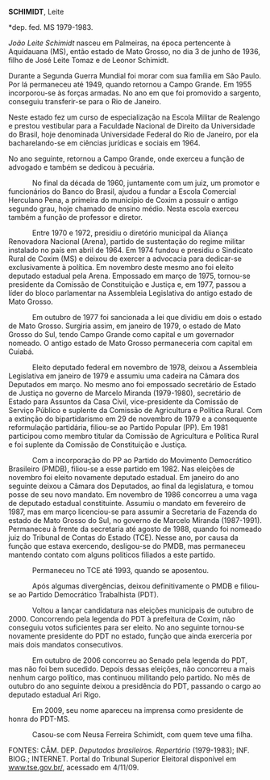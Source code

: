 **SCHIMIDT**, Leite

\*dep. fed. MS 1979-1983.

*João Leite Schimidt* nasceu em Palmeiras, na época pertencente à
Aquidauana (MS), então estado de Mato Grosso, no dia 3 de junho de 1936,
filho de José Leite Tomaz e de Leonor Schimidt.

Durante a Segunda Guerra Mundial foi morar com sua família em São Paulo.
Por lá permaneceu até 1949, quando retornou a Campo Grande. Em 1955
incorporou-se às forças armadas. No ano em que foi promovido a sargento,
conseguiu transferir-se para o Rio de Janeiro.

Neste estado fez um curso de especialização na Escola Militar de
Realengo e prestou vestibular para a Faculdade Nacional de Direito da
Universidade do Brasil, hoje denominada Universidade Federal do Rio de
Janeiro, por ela bacharelando-se em ciências jurídicas e sociais em
1964.  

No ano seguinte, retornou a Campo Grande, onde exerceu a função de
advogado e também se dedicou à pecuária.

            No final da década de 1960, juntamente com um juiz, um
promotor e funcionários do Banco do Brasil, ajudou a fundar a Escola
Comercial Herculano Pena, a primeira do município de Coxim a possuir o
antigo segundo grau, hoje chamado de ensino médio. Nesta escola exerceu
também a função de professor e diretor.

            Entre 1970 e 1972, presidiu o diretório municipal da Aliança
Renovadora Nacional (Arena), partido de sustentação do regime militar
instalado no país em abril de 1964. Em 1974 fundou e presidiu o
Sindicato Rural de Coxim (MS) e deixou de exercer a advocacia para
dedicar-se exclusivamente à política. Em novembro deste mesmo ano foi
eleito deputado estadual pela Arena. Empossado em março de 1975,
tornou-se presidente da Comissão de Constituição e Justiça e, em 1977,
passou a líder do bloco parlamentar na Assembleia Legislativa do antigo
estado de Mato Grosso.

            Em outubro de 1977 foi sancionada a lei que dividiu em dois
o estado de Mato Grosso. Surgiria assim, em janeiro de 1979, o estado de
Mato Grosso do Sul, tendo Campo Grande como capital e um governador
nomeado. O antigo estado de Mato Grosso permaneceria com capital em
Cuiabá.

            Eleito deputado federal em novembro de 1978, deixou a
Assembleia Legislativa em janeiro de 1979 e assumiu uma cadeira na
Câmara dos Deputados em março. No mesmo ano foi empossado secretário de
Estado de Justiça no governo de Marcelo Miranda (1979-1980), secretário
de Estado para Assuntos da Casa Civil, vice-presidente da Comissão de
Serviço Público e suplente da Comissão de Agricultura e Política Rural.
Com a extinção do bipartidarismo em 29 de novembro de 1979 e a
consequente reformulação partidária, filiou-se ao Partido Popular (PP).
Em 1981 participou como membro titular da Comissão de Agricultura e
Política Rural e foi suplente da Comissão de Constituição e Justiça.

            Com a incorporação do PP ao Partido do Movimento Democrático
Brasileiro (PMDB), filiou-se a esse partido em 1982. Nas eleições de
novembro foi eleito novamente deputado estadual. Em janeiro do ano
seguinte deixou a Câmara dos Deputados, ao final da legislatura, e tomou
posse de seu novo mandato. Em novembro de 1986 concorreu a uma vaga de
deputado estadual constituinte. Assumiu o mandato em fevereiro de 1987,
mas em março licenciou-se para assumir a Secretaria de Fazenda do estado
de Mato Grosso do Sul, no governo de Marcelo Miranda (1987-1991).
Permaneceu à frente da secretaria até agosto de 1988, quando foi nomeado
juiz do Tribunal de Contas do Estado (TCE). Nesse ano, por causa da
função que estava exercendo, desligou-se do PMDB, mas permaneceu
mantendo contato com alguns políticos filiados a este partido.

            Permaneceu no TCE até 1993, quando se aposentou.

            Após algumas divergências, deixou definitivamente o PMDB e
filiou-se ao Partido Democrático Trabalhista (PDT).

            Voltou a lançar candidatura nas eleições municipais de
outubro de 2000. Concorrendo pela legenda do PDT à prefeitura de Coxim,
não conseguiu votos suficientes para ser eleito. No ano seguinte
tornou-se novamente presidente do PDT no estado, função que ainda
exerceria por mais dois mandatos consecutivos.

            Em outubro de 2006 concorreu ao Senado pela legenda do PDT,
mas não foi bem sucedido. Depois dessas eleições, não concorreu a mais
nenhum cargo político, mas continuou militando pelo partido. No mês de
outubro do ano seguinte deixou a presidência do PDT, passando o cargo ao
deputado estadual Ari Rigo.

            Em 2009, seu nome apareceu na imprensa como presidente de
honra do PDT-MS.

            Casou-se com Neusa Ferreira Schimidt, com quem teve uma
filha.

FONTES: CÂM. DEP. *Deputados brasileiros. Repertório* (1979-1983); INF.
BIOG.; INTERNET. Portal do Tribunal Superior Eleitoral disponível em
www.tse.gov.br/, acessado em 4/11/09.

 

 

 
